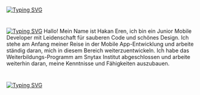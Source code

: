 #

[![Typing SVG](https://readme-typing-svg.demolab.com?font=Silkscreen&size=29&pause=1000&color=257FA7&width=435&lines=meine+projekte+%E2%AC%87%EF%B8%8F)](https://git.io/typing-svg)

#

[![Typing SVG](https://readme-typing-svg.demolab.com?font=Silkscreen&size=29&pause=1000&color=257FA7&width=435&lines=%C3%BCber+mich+%E2%AC%87%EF%B8%8F)](https://git.io/typing-svg)
Hallo! Mein Name ist Hakan Eren, ich bin ein Junior Mobile Developer mit Leidenschaft für sauberen Code und schönes Design. Ich stehe am Anfang meiner Reise in der Mobile App-Entwicklung und arbeite ständig daran, mich in diesem Bereich weiterzuentwickeln. Ich habe das Weiterbildungs-Programm am Snytax Institut abgeschlossen und arbeite weiterhin daran, meine Kenntnisse und Fähigkeiten auszubauen.

#

[![Typing SVG](https://readme-typing-svg.demolab.com?font=Silkscreen&size=29&pause=1000&color=257FA7&width=435&lines=tech+stack+%E2%AC%87%EF%B8%8F)](https://git.io/typing-svg)
